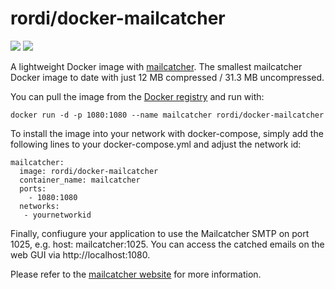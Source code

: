 # rordi/docker-mailcatcher

[![](https://images.microbadger.com/badges/image/rordi/docker-mailcatcher.svg)](https://microbadger.com/images/rordi/docker-mailcatcher "Get your own image badge on microbadger.com") [![](https://images.microbadger.com/badges/version/rordi/docker-mailcatcher.svg)](https://microbadger.com/images/rordi/docker-mailcatcher "Get your own version badge on microbadger.com")


A lightweight Docker image with [mailcatcher](https://mailcatcher.me/). The smallest mailcatcher Docker image to date with just 12 MB compressed / 31.3 MB uncompressed.

You can pull the image from the [Docker registry](https://hub.docker.com/r/rordi/docker-mailcatcher/) and run with:

    docker run -d -p 1080:1080 --name mailcatcher rordi/docker-mailcatcher 

To install the image into your network with docker-compose, simply add the following lines to your docker-compose.yml and adjust the network id:

    mailcatcher:
      image: rordi/docker-mailcatcher
      container_name: mailcatcher
      ports:
        - 1080:1080
      networks:
       - yournetworkid

Finally, confiugure your application to use the Mailcatcher SMTP on port 1025, e.g. host: mailcatcher:1025. You can access the catched emails on the web GUI via http://localhost:1080. 

Please refer to the [mailcatcher website](https://mailcatcher.me/) for more information.

